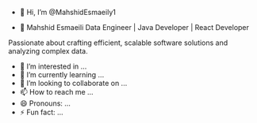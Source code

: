 - 👋 Hi, I’m @MahshidEsmaeily1

- 🌟 Mahshid Esmaeili
Data Engineer | Java Developer | React Developer

Passionate about crafting efficient, scalable software solutions and analyzing complex data.
- 👀 I’m interested in ...
- 🌱 I’m currently learning ...
- 💞️ I’m looking to collaborate on ...
- 📫 How to reach me ...
- 😄 Pronouns: ...
- ⚡ Fun fact: ...

<!---
MahshidEsmaeily1/MahshidEsmaeily1 is a ✨ special ✨ repository because its `README.md` (this file) appears on your GitHub profile.
You can click the Preview link to take a look at your changes.
--->
